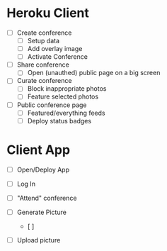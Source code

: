# Heroku Client

- [ ] Create conference
  - [ ] Setup data
  - [ ] Add overlay image
  - [ ] Activate Conference

- [ ] Share conference
  - [ ] Open (unauthed) public page on a big screen

- [ ] Curate conference
  - [ ] Block inappropriate photos
  - [ ] Feature selected photos

- [ ] Public conference page
  - [ ] Featured/everything feeds
  - [ ] Deploy status badges

# Client App

- [ ] Open/Deploy App

- [ ] Log In

- [ ] "Attend" conference

- [ ] Generate Picture
  - [ ] 

- [ ] Upload picture

